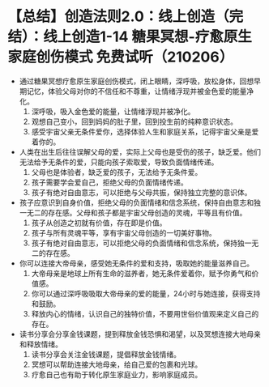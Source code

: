 # 【总结】创造法则2.0：线上创造（完结）：线上创造1-14 糖果冥想-疗愈原生家庭创伤模式 免费试听（210206）

-   通过糖果冥想疗愈原生家庭创伤模式，闭上眼睛，深呼吸，放松身体，回想早期记忆，体验父母对你的不信任和不尊重，让情绪浮现并被金色爱的能量净化。
    1.  深呼吸，吸入金色爱的能量，让情绪浮现并被净化。
    2.  观想自己变小，回到妈妈的肚子里，回到投生前的纯粹意识状态。
    3.  感受宇宙父亲无条件爱你，选择体验人生和家庭关系，记得宇宙父亲是爱着你的。
-   人类在出生后往往误解父母的爱，实际上父母也是受伤的孩子，缺乏爱。他们无法给予无条件的爱，只能向孩子索取爱，导致负面情绪传递。
    1.  父母也是体验者，缺乏爱的孩子，无法给予无条件爱。
    2.  孩子需要学会爱自己，拒绝父母的负面情绪传递。
    3.  孩子有绝对自由意志，可以拒绝与父母共振，保持独立完整的意识体。
-   孩子应意识到自身价值，拒绝父母的负面情绪和信念系统，保持自由意志和独一无二的存在感。父母和孩子都是宇宙父母创造的灵魂，平等且有价值。
    1.  孩子从创造之初就有价值，存在即是价值。
    2.  孩子与所有灵魂平等，享有宇宙父母创造的一切美好事物。
    3.  孩子有绝对自由意志，可以拒绝父母的负面情绪和信念系统，保持独一无二的存在感。
-   你可以连接大帝母亲，感受她无条件的爱和支持，吸取她的能量滋养自己。
    1.  大帝母亲是地球上所有生命的滋养者，她无条件爱着你，赋予你勇气和价值感。
    2.  你可以通过深呼吸吸取大帝母亲的爱的能量，24小时与她连接，获得支持和鼓励。
    3.  释放内心的情绪，认识自己的独特价值，不要用世俗价值观来定义自己的存在。
-   读书分享会分享金钱课题，提到释放金钱恐惧和渴望，以及冥想连接大地母亲和释放情绪。
    1.  读书分享会关注金钱课题，提倡释放金钱情绪。
    2.  冥想可以帮助连接大地母亲，给自己爱的包裹和光球。
    3.  疗愈自己也有助于转化原生家庭业力，影响家庭成员。